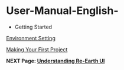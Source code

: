 # User-Manual-English-
- Getting Started

[Environment Setting](https://github.com/CS-eukarya/User-Manual-English-/blob/Getting-Started/Environment%20Setting.md)

[Making Your First Project](https://github.com/CS-eukarya/User-Manual-English-/blob/Getting-Started/Making%20Your%20First%20Project.md)

**NEXT Page: [Understanding Re-Earth UI](https://github.com/CS-eukarya/User-Manual-English-/tree/Understanding-Re-Earth-UI)**
